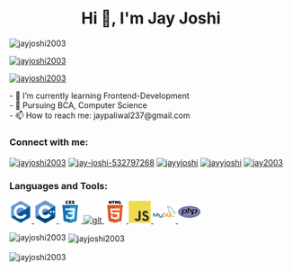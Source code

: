 <h1 align="center">Hi 👋, I'm Jay Joshi</h1>
<p align="left"> <img src="https://komarev.com/ghpvc/?username=jayjoshi2003&label=Profile%20views&color=0e75b6&style=flat" alt="jayjoshi2003" /> </p>

<p align="left"> <a href="https://github.com/ryo-ma/github-profile-trophy"><img src="https://github-profile-trophy.vercel.app/?username=jayjoshi2003" alt="jayjoshi2003" /></a> </p>

<p align="left"> <a href="https://twitter.com/jayjoshi2003" target="blank"><img src="https://img.shields.io/twitter/follow/jayjoshi2003?logo=twitter&style=for-the-badge" alt="jayjoshi2003" /></a> </p>
- 🔭 I’m currently learning Frontend-Development
<br>
- 🌱 Pursuing BCA, Computer Science
<br>
- 📫 How to reach me: jaypaliwal237@gmail.com

<h3 align="left">Connect with me:</h3>
<p align="left">
<a href="https://twitter.com/jayjoshi2003" target="blank"><img align="center" src="https://raw.githubusercontent.com/rahuldkjain/github-profile-readme-generator/master/src/images/icons/Social/twitter.svg" alt="jayjoshi2003" height="30" width="40" /></a>
<a href="https://linkedin.com/in/jay-joshi-532797268" target="blank"><img align="center" src="https://raw.githubusercontent.com/rahuldkjain/github-profile-readme-generator/master/src/images/icons/Social/linked-in-alt.svg" alt="jay-joshi-532797268" height="30" width="40" /></a>
<a href="https://www.leetcode.com/jayyjoshi" target="blank"><img align="center" src="https://raw.githubusercontent.com/rahuldkjain/github-profile-readme-generator/master/src/images/icons/Social/leet-code.svg" alt="jayyjoshi" height="30" width="40" /></a>
<a href="https://www.hackerrank.com/jayyjoshi" target="blank"><img align="center" src="https://raw.githubusercontent.com/rahuldkjain/github-profile-readme-generator/master/src/images/icons/Social/hackerrank.svg" alt="jayyjoshi" height="30" width="40" /></a>
<a href="https://auth.geeksforgeeks.org/user/jay2003" target="blank"><img align="center" src="https://raw.githubusercontent.com/rahuldkjain/github-profile-readme-generator/master/src/images/icons/Social/geeks-for-geeks.svg" alt="jay2003" height="30" width="40" /></a>
</p>

<h3 align="left">Languages and Tools:</h3>
<p align="left"> <a href="https://www.cprogramming.com/" target="_blank" rel="noreferrer"> <img src="https://raw.githubusercontent.com/devicons/devicon/master/icons/c/c-original.svg" alt="c" width="40" height="40"/> </a> <a href="https://www.w3schools.com/cpp/" target="_blank" rel="noreferrer"> <img src="https://raw.githubusercontent.com/devicons/devicon/master/icons/cplusplus/cplusplus-original.svg" alt="cplusplus" width="40" height="40"/> </a> <a href="https://www.w3schools.com/css/" target="_blank" rel="noreferrer"> <img src="https://raw.githubusercontent.com/devicons/devicon/master/icons/css3/css3-original-wordmark.svg" alt="css3" width="40" height="40"/> </a> <a href="https://git-scm.com/" target="_blank" rel="noreferrer"> <img src="https://www.vectorlogo.zone/logos/git-scm/git-scm-icon.svg" alt="git" width="40" height="40"/> </a> <a href="https://www.w3.org/html/" target="_blank" rel="noreferrer"> <img src="https://raw.githubusercontent.com/devicons/devicon/master/icons/html5/html5-original-wordmark.svg" alt="html5" width="40" height="40"/> </a> <a href="https://developer.mozilla.org/en-US/docs/Web/JavaScript" target="_blank" rel="noreferrer"> <img src="https://raw.githubusercontent.com/devicons/devicon/master/icons/javascript/javascript-original.svg" alt="javascript" width="40" height="40"/> </a> <a href="https://www.mysql.com/" target="_blank" rel="noreferrer"> <img src="https://raw.githubusercontent.com/devicons/devicon/master/icons/mysql/mysql-original-wordmark.svg" alt="mysql" width="40" height="40"/> </a> <a href="https://www.php.net" target="_blank" rel="noreferrer"> <img src="https://raw.githubusercontent.com/devicons/devicon/master/icons/php/php-original.svg" alt="php" width="40" height="40"/> </a> </p>

<p><img align="left" src="https://github-readme-stats.vercel.app/api/top-langs?username=jayjoshi2003&show_icons=true&locale=en&layout=compact" alt="jayjoshi2003" /></p>

<p>&nbsp;<img align="center" src="https://github-readme-stats.vercel.app/api?username=jayjoshi2003&show_icons=true&locale=en" alt="jayjoshi2003" /></p>

<p><img align="center" src="https://github-readme-streak-stats.herokuapp.com/?user=jayjoshi2003&" alt="jayjoshi2003" /></p>
